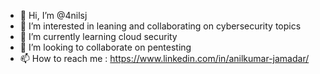 - 👋 Hi, I’m @4nilsj
- 👀 I’m interested in leaning and collaborating on cybersecurity topics
- 🌱 I’m currently learning cloud security
- 💞️ I’m looking to collaborate on pentesting
- 📫 How to reach me : https://www.linkedin.com/in/anilkumar-jamadar/

<!---
4nilsj/4nilsj is a ✨ special ✨ repository because its `README.md` (this file) appears on your GitHub profile.
You can click the Preview link to take a look at your changes.
--->
